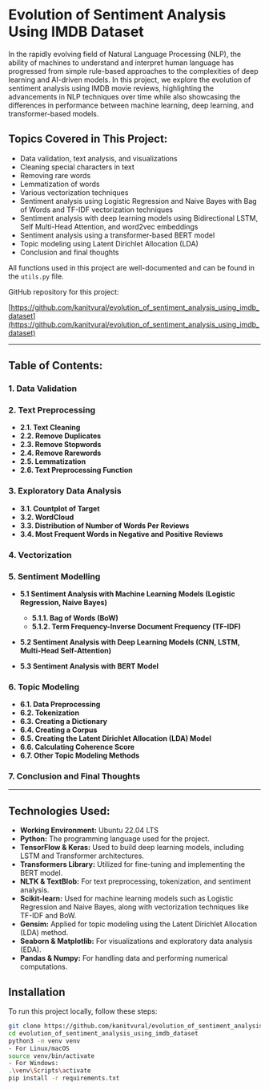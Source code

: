 # Evolution of Sentiment Analysis Using IMDB Dataset

In the rapidly evolving field of Natural Language Processing (NLP), the ability of machines to understand and interpret human language has progressed from simple rule-based approaches to the complexities of deep learning and AI-driven models. In this project, we explore the evolution of sentiment analysis using IMDB movie reviews, highlighting the advancements in NLP techniques over time while also showcasing the differences in performance between machine learning, deep learning, and transformer-based models.

## Topics Covered in This Project:
- Data validation, text analysis, and visualizations
- Cleaning special characters in text
- Removing rare words
- Lemmatization of words
- Various vectorization techniques
- Sentiment analysis using Logistic Regression and Naive Bayes with Bag of Words and TF-IDF vectorization techniques
- Sentiment analysis with deep learning models using Bidirectional LSTM, Self Multi-Head Attention, and word2vec embeddings
- Sentiment analysis using a transformer-based BERT model
- Topic modeling using Latent Dirichlet Allocation (LDA)
- Conclusion and final thoughts

All functions used in this project are well-documented and can be found in the `utils.py` file.

GitHub repository for this project:

[https://github.com/kanitvural/evolution_of_sentiment_analysis_using_imdb_dataset](https://github.com/kanitvural/evolution_of_sentiment_analysis_using_imdb_dataset)

---

## Table of Contents:

### **1. Data Validation**
### **2. Text Preprocessing**
- **2.1. Text Cleaning**
- **2.2. Remove Duplicates**
- **2.3. Remove Stopwords**
- **2.4. Remove Rarewords**
- **2.5. Lemmatization**
- **2.6. Text Preprocessing Function**

### **3. Exploratory Data Analysis**
- **3.1. Countplot of Target**
- **3.2. WordCloud**
- **3.3. Distribution of Number of Words Per Reviews**
- **3.4. Most Frequent Words in Negative and Positive Reviews**

### **4. Vectorization**

### **5. Sentiment Modelling**
- **5.1 Sentiment Analysis with Machine Learning Models (Logistic Regression, Naive Bayes)**
  - **5.1.1. Bag of Words (BoW)**
  - **5.1.2. Term Frequency-Inverse Document Frequency (TF-IDF)**
  
- **5.2 Sentiment Analysis with Deep Learning Models (CNN, LSTM, Multi-Head Self-Attention)**
- **5.3 Sentiment Analysis with BERT Model**

### **6. Topic Modeling**
- **6.1. Data Preprocessing**
- **6.2. Tokenization**
- **6.3. Creating a Dictionary**
- **6.4. Creating a Corpus**
- **6.5. Creating the Latent Dirichlet Allocation (LDA) Model**
- **6.6. Calculating Coherence Score**
- **6.7. Other Topic Modeling Methods**

### **7. Conclusion and Final Thoughts**

---

## Technologies Used:

- **Working Environment:** Ubuntu 22.04 LTS
- **Python:** The programming language used for the project.
- **TensorFlow & Keras:** Used to build deep learning models, including LSTM and Transformer architectures.
- **Transformers Library:** Utilized for fine-tuning and implementing the BERT model.
- **NLTK & TextBlob:** For text preprocessing, tokenization, and sentiment analysis.
- **Scikit-learn:** Used for machine learning models such as Logistic Regression and Naive Bayes, along with vectorization techniques like TF-IDF and BoW.
- **Gensim:** Applied for topic modeling using the Latent Dirichlet Allocation (LDA) method.
- **Seaborn & Matplotlib:** For visualizations and exploratory data analysis (EDA).
- **Pandas & Numpy:** For handling data and performing numerical computations.




## Installation

To run this project locally, follow these steps:

   ```bash
   git clone https://github.com/kanitvural/evolution_of_sentiment_analysis_using_imdb_dataset.git
   cd evolution_of_sentiment_analysis_using_imdb_dataset
   python3 -m venv venv
   - For Linux/macOS
   source venv/bin/activate
   - For Windows:
   .\venv\Scripts\activate
   pip install -r requirements.txt